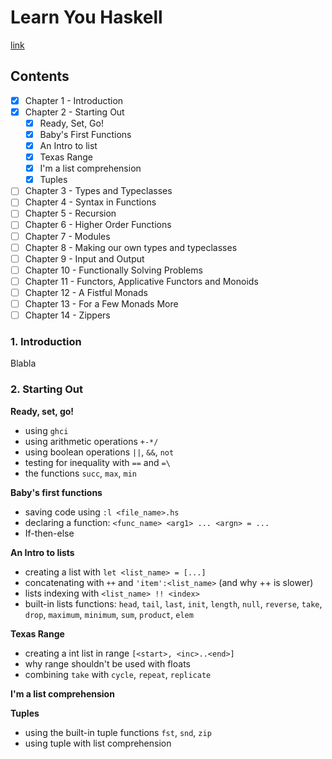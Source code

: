 # Learn You Haskell

[link](http://learnyouahaskell.com/chapters)

## Contents

- [X] Chapter 1 - Introduction
- [X] Chapter 2 - Starting Out
    - [X] Ready, Set, Go!
    - [X] Baby's First Functions
    - [X] An Intro to list
    - [X] Texas Range
    - [X] I'm a list comprehension
    - [X] Tuples
- [ ] Chapter 3 - Types and Typeclasses
- [ ] Chapter 4 - Syntax in Functions
- [ ] Chapter 5 - Recursion
- [ ] Chapter 6 - Higher Order Functions
- [ ] Chapter 7 - Modules
- [ ] Chapter 8 - Making our own types and typeclasses
- [ ] Chapter 9 - Input and Output  
- [ ] Chapter 10 - Functionally Solving Problems
- [ ] Chapter 11 - Functors, Applicative Functors and Monoids
- [ ] Chapter 12 - A Fistful Monads
- [ ] Chapter 13 - For a Few Monads More
- [ ] Chapter 14 - Zippers

### 1. Introduction

Blabla

### 2. Starting Out

**Ready, set, go!**

- using `ghci`
- using arithmetic operations `+-*/`
- using boolean operations `||`, `&&`, `not`
- testing for inequality with `==` and `=\`
- the functions `succ`, `max`, `min`

**Baby's first functions**

- saving code using `:l <file_name>.hs`
- declaring a function: `<func_name> <arg1> ... <argn> = ...`
- If-then-else

**An Intro to lists**

- creating a list with `let <list_name> = [...]`
- concatenating with `++` and `'item':<list_name>` (and why ++ is slower)
- lists indexing with `<list_name> !! <index>`
- built-in lists functions: `head`, `tail`, `last`, `init`, `length`, `null`, `reverse`, `take`, `drop`, `maximum`, `minimum`, `sum`, `product`, `elem`

**Texas Range**

- creating a int list in range `[<start>, <inc>..<end>]`
- why range shouldn't be used with floats
- combining `take` with `cycle`, `repeat`, `replicate`

**I'm a list comprehension**



**Tuples**

- using the built-in tuple functions `fst`, `snd`, `zip`
- using tuple with list comprehension



